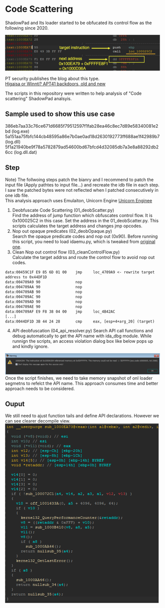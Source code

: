 # Code Scattering 
ShadowPad and Its loader started to be obfucated its control flow as the following since 2020.

<img src="./resources/1.png" raw=true width=600>  

PT security publishes the blog about this type.  
[Higaisa or Winnti? APT41 backdoors, old and new](https://www.ptsecurity.com/ww-en/analytics/pt-esc-threat-intelligence/higaisa-or-winnti-apt-41-backdoors-old-and-new/#id6)  


The scripts in this repository were written to help analysis of "Code scattering" ShadowPad analsyis. 

## Sample used to show this use case 
386eb7aa33c76ce671d6685f79512597f1fab28ea46c8ec7d89e58340081e2bd (log.exe)  
5a151aa75fbfc144cb48595a86e7b0ae0ad18d2630192773ff688ae1f42989b7 (log.dll)  
5f1a21940be9f78a5782879ad54600bd67bfcd4d32085db7a3e8a88292db26cc (log.dll.dat)


## Step
Note) The follwoing steps patch the bianry and I recommend to patch the input file (Apply pathtes to input file...) and recreate the idb file in each step. I saw the patched bytes were not reflected when I patched consecutively in one idb file.  
This analysis approach uses Emulaiton, Unicorn Engine [Unicorn Enginee](https://www.unicorn-engine.org/)

1. Deobfuscate Code Scattering  (01_deobScatter.py)  
Find the address of jump function which obfuscates control flow. It is 0x100025C2 in this case. Set the address in the 01_deobScatter.py. This scripts calculates the target address and changes jmp opcodes.  
2. Nop out opaque predicates (02_deobOpaque.py)  
Search the opaque predicate codes and nop out (0x90). Before running this script, you need to load idaemu.py, which is tweaked from [original one](https://github.com/36hours/idaemu).  
3. Clean Nop out control flow (03_cleanControlFlow.py)  
Calculate the target addrss and route the control flow to avoid nop out codes.  
```
data:00459C1F E9 85 6D 01 00    jmp     loc_4709A9 <- rewrite target address to 0x44DF1D
data:004709A9 90                nop
data:004709AA 90                nop
data:004709AB 90                nop
data:004709AC 90                nop
data:004709AD 90                nop
data:004709AE 90                nop
data:004709AF E9 F8 38 04 00    jmp     loc_4B42AC
[...]
data:0044DF1D 3B 44 24 28       cmp     eax, [esp+4+arg_20] (target) 
```  
4. API deobfuscation (04_api_resolver.py)
Search API call functions and debug automatically to get the API name with ida_dbg module. 
While runnign the scripts, an access violation dialog box like below pops up and kindly ignore.  
<img src="./resources/2.png" raw=true width=700>  
Once the script finishes, we need to take memory snapshot of onl loader segmetns to refelct the API name.  
This approach consumes time and better approach needs to be considered. 

## Ouput 
We still need to ajust function tails and define API declarations. However we can see clearer decompile view.  
<img src="./resources/3.png" raw=true width=500> 


